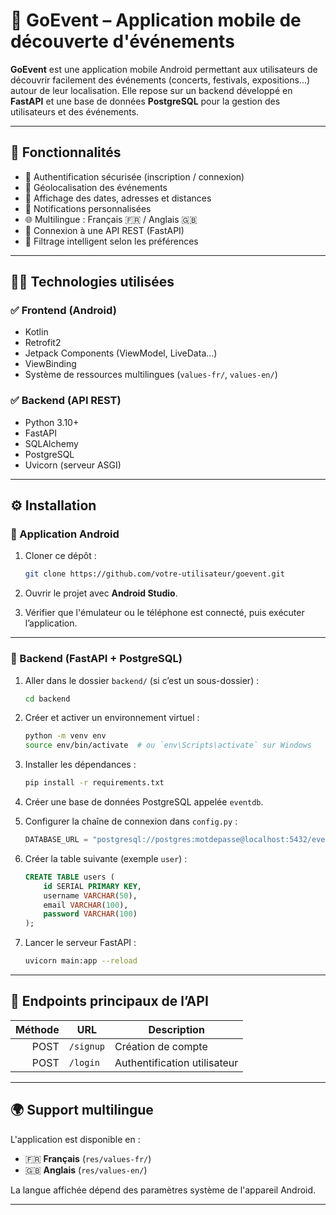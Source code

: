 # 📱 GoEvent – Application mobile de découverte d'événements

**GoEvent** est une application mobile Android permettant aux utilisateurs de découvrir facilement des événements (concerts, festivals, expositions...) autour de leur localisation. Elle repose sur un backend développé en **FastAPI** et une base de données **PostgreSQL** pour la gestion des utilisateurs et des événements.

---

## 🌟 Fonctionnalités

- 🔐 Authentification sécurisée (inscription / connexion)
- 📍 Géolocalisation des événements
- 📅 Affichage des dates, adresses et distances
- 🔔 Notifications personnalisées
- 🌐 Multilingue : Français 🇫🇷 / Anglais 🇬🇧
- 📡 Connexion à une API REST (FastAPI)
- 🧠 Filtrage intelligent selon les préférences

---

## 🧑‍💻 Technologies utilisées

### ✅ Frontend (Android)

- Kotlin
- Retrofit2
- Jetpack Components (ViewModel, LiveData…)
- ViewBinding
- Système de ressources multilingues (`values-fr/`, `values-en/`)

### ✅ Backend (API REST)

- Python 3.10+
- FastAPI
- SQLAlchemy
- PostgreSQL
- Uvicorn (serveur ASGI)

---

## ⚙️ Installation

### 📲 Application Android

1. Cloner ce dépôt :
   ```bash
   git clone https://github.com/votre-utilisateur/goevent.git
   ```

2. Ouvrir le projet avec **Android Studio**.

3. Vérifier que l'émulateur ou le téléphone est connecté, puis exécuter l’application.

---

### 🔧 Backend (FastAPI + PostgreSQL)

1. Aller dans le dossier `backend/` (si c’est un sous-dossier) :
   ```bash
   cd backend
   ```

2. Créer et activer un environnement virtuel :
   ```bash
   python -m venv env
   source env/bin/activate  # ou `env\Scripts\activate` sur Windows
   ```

3. Installer les dépendances :
   ```bash
   pip install -r requirements.txt
   ```

4. Créer une base de données PostgreSQL appelée `eventdb`.

5. Configurer la chaîne de connexion dans `config.py` :
   ```python
   DATABASE_URL = "postgresql://postgres:motdepasse@localhost:5432/eventdb"
   ```

6. Créer la table suivante (exemple `user`) :

   ```sql
   CREATE TABLE users (
       id SERIAL PRIMARY KEY,
       username VARCHAR(50),
       email VARCHAR(100),
       password VARCHAR(100)
   );
   ```

7. Lancer le serveur FastAPI :
   ```bash
   uvicorn main:app --reload
   ```

---

## 📡 Endpoints principaux de l’API

| Méthode | URL       | Description               |
|--------:|-----------|---------------------------|
| POST    | `/signup` | Création de compte        |
| POST    | `/login`  | Authentification utilisateur |

---

## 🌍 Support multilingue

L'application est disponible en :

- 🇫🇷 **Français** (`res/values-fr/`)
- 🇬🇧 **Anglais** (`res/values-en/`)

La langue affichée dépend des paramètres système de l'appareil Android.

---
